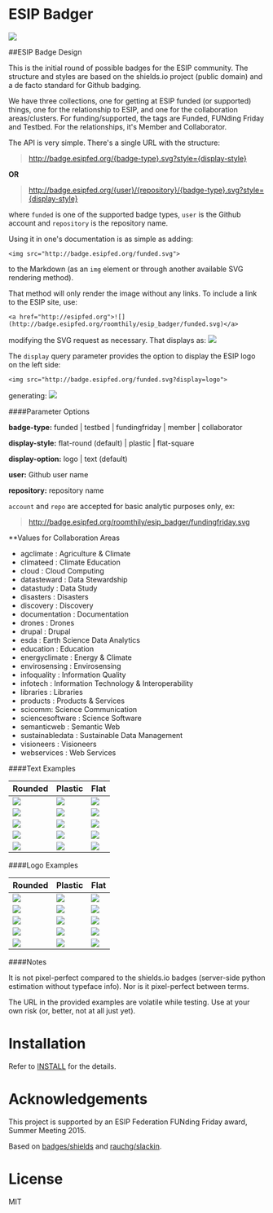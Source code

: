 ESIP Badger
===========

<a href="http://esipfed.org">![](http://badge.esipfed.org/roomthily/esip_badger/fundingfriday.svg)</a>

##ESIP Badge Design

This is the initial round of possible badges for the ESIP community. The structure and styles are based on the shields.io project (public domain) and a de facto standard for Github badging. 

We have three collections, one for getting at ESIP funded (or supported) things, one for the relationship to ESIP, and one for the collaboration areas/clusters. For funding/supported, the tags are Funded, FUNding Friday and Testbed. For the relationships, it's Member and Collaborator.

The API is very simple. There's a single URL with the structure:

> http://badge.esipfed.org/{badge-type}.svg?style={display-style}

**OR**

> http://badge.esipfed.org/{user}/{repository}/{badge-type}.svg?style={display-style}

where `funded` is one of the supported badge types, `user` is the Github account and `repository` is the repository name. 

Using it in one's documentation is as simple as adding:

```
<img src="http://badge.esipfed.org/funded.svg">
```

to the Markdown (as an `img` element or through another available SVG rendering method).

That method will only render the image without any links. To include a link to the ESIP site, use:

```
<a href="http://esipfed.org">![](http://badge.esipfed.org/roomthily/esip_badger/funded.svg)</a>
```

modifying the SVG request as necessary. That displays as: <a href="http://esipfed.org">![](http://badge.esipfed.org/roomthily/esip_badger/funded.svg)</a>

The `display` query parameter provides the option to display the ESIP logo on the left side:

```
<img src="http://badge.esipfed.org/funded.svg?display=logo">
```

generating: <a href="http://esipfed.org">![](http://badge.esipfed.org/funded.svg?display=logo)</a>


####Parameter Options

**badge-type:** funded | testbed | fundingfriday | member | collaborator

**display-style:** flat-round (default) | plastic | flat-square

**display-option:** logo | text (default)

**user:** Github user name

**repository:** repository name

`account` and `repo` are accepted for basic analytic purposes only, ex:

> http://badge.esipfed.org/roomthily/esip_badger/fundingfriday.svg

**Values for Collaboration Areas

- agclimate : Agriculture & Climate
- climateed : Climate Education
- cloud : Cloud Computing
- datasteward : Data Stewardship
- datastudy : Data Study
- disasters : Disasters
- discovery : Discovery
- documentation : Documentation
- drones : Drones
- drupal : Drupal
- esda : Earth Science Data Analytics
- education : Education
- energyclimate : Energy & Climate
- envirosensing : Envirosensing
- infoquality : Information Quality
- infotech : Information Technology & Interoperability
- libraries : Libraries
- products : Products & Services
- scicomm: Science Communication
- sciencesoftware : Science Software
- semanticweb : Semantic Web
- sustainabledata : Sustainable Data Management
- visioneers : Visioneers
- webservices : Web Services


####Text Examples

| Rounded | Plastic | Flat |
|:--------|:--------|:-----|
| <img style="float:left;" src="http://badge.esipfed.org/funded.svg"> | <img style="float:left;" src="http://badge.esipfed.org/funded.svg?style=plastic"> | <img style="float:left;" src="http://badge.esipfed.org/funded.svg?style=flat-square"> |
| <img style="float:left;" src="http://badge.esipfed.org/testbed.svg"> | <img style="float:left;" src="http://badge.esipfed.org/testbed.svg?style=plastic"> | <img style="float:left;" src="http://badge.esipfed.org/testbed.svg?style=flat-square"> |
| <img style="float:left;" src="http://badge.esipfed.org/fundingfriday.svg"> | <img style="float:left;" src="http://badge.esipfed.org/fundingfriday.svg?style=plastic"> | <img style="float:left;" src="http://badge.esipfed.org/fundingfriday.svg?style=flat-square"> |
| <img style="float:left;" src="http://badge.esipfed.org/member.svg"> | <img style="float:left;" src="http://badge.esipfed.org/member.svg?style=plastic"> | <img style="float:left;" src="http://badge.esipfed.org/member.svg?style=flat-square"> |
| <img style="float:left;" src="http://badge.esipfed.org/collaborator.svg"> | <img style="float:left;" src="http://badge.esipfed.org/collaborator.svg?style=plastic"> | <img style="float:left;" src="http://badge.esipfed.org/collaborator.svg?style=flat-square"> |


####Logo Examples

| Rounded | Plastic | Flat |
|:--------|:--------|:-----|
| <img style="float:left;" src="http://badge.esipfed.org/funded.svg?display=logo"> | <img style="float:left;" src="http://badge.esipfed.org/funded.svg?style=plastic&display=logo"> | <img style="float:left;" src="http://badge.esipfed.org/funded.svg?style=flat-square&display=logo"> |
| <img style="float:left;" src="http://badge.esipfed.org/testbed.svg?display=logo"> | <img style="float:left;" src="http://badge.esipfed.org/testbed.svg?style=plastic&display=logo"> | <img style="float:left;" src="http://badge.esipfed.org/testbed.svg?style=flat-square&display=logo"> |
| <img style="float:left;" src="http://badge.esipfed.org/fundingfriday.svg?display=logo"> | <img style="float:left;" src="http://badge.esipfed.org/fundingfriday.svg?style=plastic&display=logo"> | <img style="float:left;" src="http://badge.esipfed.org/fundingfriday.svg?style=flat-square&display=logo"> |
| <img style="float:left;" src="http://badge.esipfed.org/member.svg?display=logo"> | <img style="float:left;" src="http://badge.esipfed.org/member.svg?style=plastic&display=logo"> | <img style="float:left;" src="http://badge.esipfed.org/member.svg?style=flat-square&display=logo"> |
| <img style="float:left;" src="http://badge.esipfed.org/collaborator.svg?display=logo"> | <img style="float:left;" src="http://badge.esipfed.org/collaborator.svg?style=plastic&display=logo"> | <img style="float:left;" src="http://badge.esipfed.org/collaborator.svg?style=flat-square&display=logo"> |


####Notes

It is not pixel-perfect compared to the shields.io badges (server-side python estimation without typeface info). Nor is it pixel-perfect between terms.

The URL in the provided examples are volatile while testing. Use at your own risk (or, better, not at all just yet).


Installation
============

Refer to [INSTALL](INSTALL.md) for the details.


Acknowledgements
================

This project is supported by an ESIP Federation FUNding Friday award, Summer Meeting 2015. 

Based on [badges/shields](https://github.com/badges/shields) and [rauchg/slackin](https://github.com/rauchg/slackin).


License
=======
MIT
